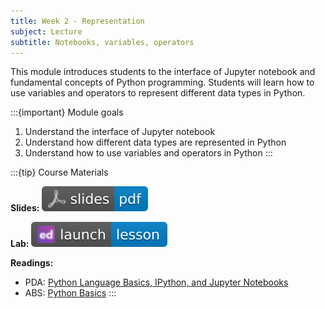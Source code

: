 ```yaml
---
title: Week 2 - Representation
subject: Lecture
subtitle: Notebooks, variables, operators
---
```


This module introduces students to the interface of Jupyter notebook and fundamental concepts of Python programming. Students will learn how to use variables and operators to represent different data types in Python.

:::{important} Module goals
1. Understand the interface of Jupyter notebook
2. Understand how different data types are represented in Python
3. Understand how to use variables and operators in Python
:::

:::{tip} Course Materials 

**Slides:** [![](images/slides-pdf-blue-adobeacrobatreader.svg)][pdf link]

**Lab:** [![](images/launch-lesson-blue-ed.svg)][notebook link]

**Readings:**
* PDA: [Python Language Basics, IPython, and Jupyter Notebooks][pda link]
* ABS: [Python Basics][abs link]
:::

[pdf link]: https://khlee42.github.io/datahandling-content/slides/intro.pdf
[notebook link]: https://
[pda link]: https://wesmckinney.com/book/python-basics
[abs link]: https://automatetheboringstuff.com/2e/chapter1/